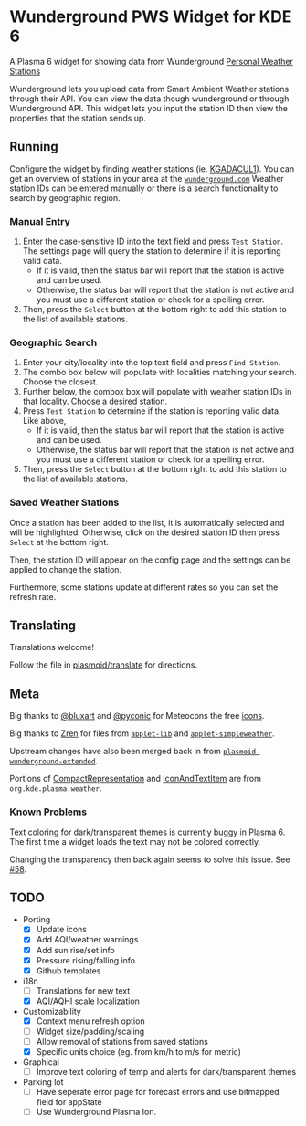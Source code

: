 # Wunderground PWS Widget for KDE 6

A Plasma 6 widget for showing data from Wunderground [Personal Weather Stations](https://www.wunderground.com/pws/overview)

Wunderground lets you upload data from Smart Ambient Weather stations through their API.
You can view the data though wunderground or through Wunderground API. This widget lets
you input the station ID then view the properties that the station sends up.

## Running

Configure the widget by finding weather stations (ie. [KGADACUL1](https://www.wunderground.com/dashboard/pws/KGADACUL1)). You can get an overview of stations in your area at the [`wunderground.com`](https://wunderground.com/wundermap) Weather station IDs can be entered manually or there is a search functionality to search by geographic region.

### Manual Entry

1. Enter the case-sensitive ID into the text field and press `Test Station`. The settings page will query the station to determine if it is reporting valid data.
    -   If it is valid, then the status bar will report that the station is active and can be used.
    -   Otherwise, the status bar will report that the station is not active and you must use a different station or check for a spelling error.
2. Then, press the `Select` button at the bottom right to add this station to the list of available stations.

### Geographic Search

1. Enter your city/locality into the top text field and press `Find Station`.
2. The combo box below will populate with localities matching your search. Choose the closest.
3. Further below, the combox box will populate with weather station IDs in that locality. Choose a desired station.
4. Press `Test Station` to determine if the station is reporting valid data. Like above,
    -   If it is valid, then the status bar will report that the station is active and can be used.
    -   Otherwise, the status bar will report that the station is not active and you must use a different station or check for a spelling error.
5. Then, press the `Select` button at the bottom right to add this station to the list of available stations.  

### Saved Weather Stations

Once a station has been added to the list, it is automatically selected and will be highlighted. Otherwise, click on the desired station ID then press `Select` at the bottom right.

Then, the station ID will appear on the config page and the settings can be applied to change the station.

Furthermore, some stations update at different rates so you can set the refresh rate.

## Translating

Translations welcome!

Follow the file in [plasmoid/translate](./plasmoid/translate) for directions.

## Meta

Big thanks to [@bluxart](https://x.com/bluxart) and [@pyconic](https://x.com/pyconic) for Meteocons the free [icons](https://www.alessioatzeni.com/meteocons/).

Big thanks to [Zren](https://github.com/Zren) for files from [`applet-lib`](https://github.com/Zren/plasma-applet-lib/) and [`applet-simpleweather`](https://github.com/Zren/plasma-applet-simpleweather/).

Upstream changes have also been merged back in from [`plasmoid-wunderground-extended`](https://github.com/rliwoch/plasmoid-wunderground-extended).

Portions of [CompactRepresentation](./plasmoid/contents/ui/CompactRepresentation.qml) and [IconAndTextItem](./plasmoid/contents/ui/IconAndTextItem.qml) are from `org.kde.plasma.weather`.

### Known Problems

Text coloring for dark/transparent themes is currently buggy in Plasma 6. The first time a widget loads the text may not be colored correctly.

Changing the transparency then back again seems to solve this issue. See [#58](https://github.com/k-donn/plasmoid-wunderground/issues/58).

## TODO

- Porting
  -   [x] Update icons
  -   [x] Add AQI/weather warnings
  -   [x] Add sun rise/set info
  -   [x] Pressure rising/falling info
  -   [x] Github templates
- i18n
  -   [ ] Translations for new text
  -   [x] AQI/AQHI scale localization
- Customizability
  -   [x] Context menu refresh option
  -   [ ] Widget size/padding/scaling
  -   [ ] Allow removal of stations from saved stations
  -   [x] Specific units choice (eg. from km/h to m/s for metric)
- Graphical
  -   [ ] Improve text coloring of temp and alerts for dark/transparent themes
- Parking lot
  -   [ ] Have seperate error page for forecast errors and use bitmapped field for appState
  -   [ ] Use Wunderground Plasma Ion.
